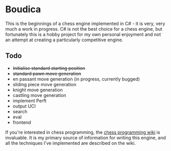 # Boudica

This is the beginnings of a chess engine implemented in C# - it is very, very much a work in progress.
C# is not the best choice for a chess engine, but fortunately this is a hobby project for my own personal enjoyment
and not an attempt at creating a particularly competitive engine.

## Todo

- ~~Initialise standard starting position~~
- ~~standard pawn move generation~~
- en passant move generation (in progress, currently bugged)
- sliding piece move generation
- knight move generation
- castling move generation
- implement Perft
- output UCI
- search
- eval
- frontend

If you're interested in chess programming, the [chess programming wiki](https://www.chessprogramming.org/Main_Page)
is invaluable. It is my primary source of information for writing this engine, and all the techniques I've implemented
are described on the wiki.

